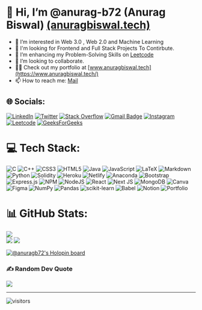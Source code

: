 # 👋 Hi, I’m @anurag-b72 (Anurag Biswal) [(anuragbiswal.tech)](https://www.anuragbiswal.tech/)
- 👀 I’m interested in Web 3.0 , Web 2.0 and Machine Learning 
- 🙌 I'm looking for Frontend and Full Stack Projects To Contirbute.
- 🌱 I’m enhancing my Problem-Solving Skills on [Leetcode](https://leetcode.com/anurag_b72/)
- 💞️ I’m looking to collaborate.
- 👨‍💻 Check out my portfolio at [www.anuragbiswal.tech](https://www.anuragbiswal.tech/)
- 📫 How to reach me: [Mail](mailto:anurag.biswal0702@gmail.com)
     
## 🌐 Socials:
[![LinkedIn](https://img.shields.io/badge/LinkedIn-%230077B5.svg?logo=linkedin&logoColor=white)](https://linkedin.com/in/anurag-biswal72) [![Twitter](https://img.shields.io/badge/Twitter-%231DA1F2.svg?logo=Twitter&logoColor=white)](https://twitter.com/AnuragBiswal72) [![Stack Overflow](https://img.shields.io/badge/-Stackoverflow-FE7A16?logo=stack-overflow&logoColor=white)](https://stackoverflow.com/users/21104262) [![Gmail Badge](https://img.shields.io/badge/-anurag.biswal0702@gmail.com-db4437?style=flat-square&logo=Gmail&logoColor=white&link=mailto:anurag.biswal0702@gmail.com)](mailto:anurag.biswal0702@gmail.com) [![Instagram](https://img.shields.io/badge/Instagram-%23E4405F.svg?logo=Instagram&logoColor=white)](https://instagram.com/mr._anuragbiswal) [![Leetcode](https://img.shields.io/badge/LeetCode-000000?logo=Leetcode&logoColor=#d16c06)](https://leetcode.com/anurag_b72/) [![GeeksForGeeks](https://img.shields.io/badge/GeeksforGeeks-gray?logo=geeksforgeeks&logoColor=35914c)](https://auth.geeksforgeeks.org/user/anuragbiswal2002/)
     
<!-- [![Linkedin Badge](https://img.shields.io/badge/-anuragbiswal72-blue?style=flat-square&logo=Linkedin&logoColor=white&link=https://www.linkedin.com/in/anurag-biswal72/)](https://www.linkedin.com/in/anurag-biswal72/)
[![Twitter Badge](https://img.shields.io/badge/-@AnuragBiswal72-1ca0f1?style=flat-square&labelColor=1ca0f1&logo=twitter&logoColor=white&link=https://twitter.com/AnuragBiswal72)](https://twitter.com/AnuragBiswal72)
[![Instagram Badge](https://img.shields.io/badge/-@mr._anuragbiswal/-f56040?style=flat-square&logo=instagram&logoColor=white&link=https://www.instagram.com/mr._anuragbiswal/)](https://www.instagram.com/mr._anuragbiswal/) -->





# 💻 Tech Stack:
![C](https://img.shields.io/badge/c-%2300599C.svg?style=for-the-badge&logo=c&logoColor=white) ![C++](https://img.shields.io/badge/c++-%2300599C.svg?style=for-the-badge&logo=c%2B%2B&logoColor=white) ![CSS3](https://img.shields.io/badge/css3-%231572B6.svg?style=for-the-badge&logo=css3&logoColor=white) ![HTML5](https://img.shields.io/badge/html5-%23E34F26.svg?style=for-the-badge&logo=html5&logoColor=white) ![Java](https://img.shields.io/badge/java-%23ED8B00.svg?style=for-the-badge&logo=java&logoColor=white) ![JavaScript](https://img.shields.io/badge/javascript-%23323330.svg?style=for-the-badge&logo=javascript&logoColor=%23F7DF1E) ![LaTeX](https://img.shields.io/badge/latex-%23008080.svg?style=for-the-badge&logo=latex&logoColor=white) ![Markdown](https://img.shields.io/badge/markdown-%23000000.svg?style=for-the-badge&logo=markdown&logoColor=white) ![Python](https://img.shields.io/badge/python-3670A0?style=for-the-badge&logo=python&logoColor=ffdd54) ![Solidity](https://img.shields.io/badge/Solidity-%23363636.svg?style=for-the-badge&logo=solidity&logoColor=white) ![Heroku](https://img.shields.io/badge/heroku-%23430098.svg?style=for-the-badge&logo=heroku&logoColor=white) ![Netlify](https://img.shields.io/badge/netlify-%23000000.svg?style=for-the-badge&logo=netlify&logoColor=#00C7B7) ![Anaconda](https://img.shields.io/badge/Anaconda-%2344A833.svg?style=for-the-badge&logo=anaconda&logoColor=white) ![Bootstrap](https://img.shields.io/badge/bootstrap-%23563D7C.svg?style=for-the-badge&logo=bootstrap&logoColor=white) ![Express.js](https://img.shields.io/badge/express.js-%23404d59.svg?style=for-the-badge&logo=express&logoColor=%2361DAFB) ![NPM](https://img.shields.io/badge/NPM-%23000000.svg?style=for-the-badge&logo=npm&logoColor=white) ![NodeJS](https://img.shields.io/badge/node.js-6DA55F?style=for-the-badge&logo=node.js&logoColor=white) ![React](https://img.shields.io/badge/react-%2320232a.svg?style=for-the-badge&logo=react&logoColor=%2361DAFB) ![Next JS](https://img.shields.io/badge/Next-black?style=for-the-badge&logo=next.js&logoColor=white) ![MongoDB](https://img.shields.io/badge/MongoDB-%234ea94b.svg?style=for-the-badge&logo=mongodb&logoColor=white) ![Canva](https://img.shields.io/badge/Canva-%2300C4CC.svg?style=for-the-badge&logo=Canva&logoColor=white) 	![Figma](https://img.shields.io/badge/figma-%23F24E1E.svg?style=for-the-badge&logo=figma&logoColor=white) ![NumPy](https://img.shields.io/badge/numpy-%23013243.svg?style=for-the-badge&logo=numpy&logoColor=white) ![Pandas](https://img.shields.io/badge/pandas-%23150458.svg?style=for-the-badge&logo=pandas&logoColor=white) ![scikit-learn](https://img.shields.io/badge/scikit--learn-%23F7931E.svg?style=for-the-badge&logo=scikit-learn&logoColor=white) ![Babel](https://img.shields.io/badge/Babel-F9DC3e?style=for-the-badge&logo=babel&logoColor=black) ![Notion](https://img.shields.io/badge/Notion-%23000000.svg?style=for-the-badge&logo=notion&logoColor=white) ![Portfolio](https://img.shields.io/badge/Portfolio-%23000000.svg?style=for-the-badge&logo=firefox&logoColor=#FF7139)
# 📊 GitHub Stats:
![](https://github-readme-stats.vercel.app/api?username=anurag-b72&theme=algolia&hide_border=false&include_all_commits=true&count_private=true)<br/>
![](https://github-readme-streak-stats.herokuapp.com/?user=anurag-b72&theme=algolia&hide_border=false)
![](https://github-readme-stats.vercel.app/api/top-langs/?username=anurag-b72&theme=algolia&hide_border=false&include_all_commits=true&count_private=true&layout=compact)




[![@anuragb72's Holopin board](https://holopin.me/anuragb72)](https://holopin.io/@anuragb72)

### ✍️ Random Dev Quote
![](https://quotes-github-readme.vercel.app/api?type=horizontal&theme=radical)

---
![visitors](https://visitor-badge.laobi.icu/badge?page_id=anurag-b72.anurag-b72/)

<!-- Proudly created with GPRM ( https://gprm.itsvg.in ) -->




<!---
anurag-b72/anurag-b72 is a ✨ special ✨ repository because its `README.md` (this file) appears on your GitHub profile.
You can click the Preview link to take a look at your changes.
--->
